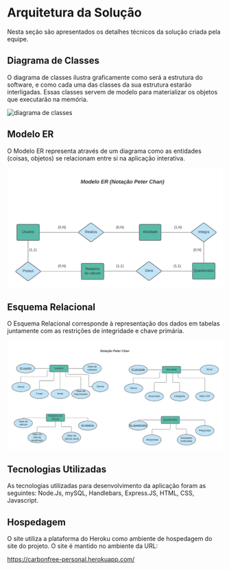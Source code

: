 # Arquitetura da Solução

Nesta seção são apresentados os detalhes técnicos da solução criada pela equipe.

## Diagrama de Classes

O diagrama de classes ilustra graficamente como será a estrutura do software, e como cada uma das classes da sua estrutura estarão interligadas. Essas classes servem de modelo para materializar os objetos que executarão na memória.

![diagrama de classes](https://user-images.githubusercontent.com/81633095/143917204-fe965653-640f-4f2d-bf36-3184c75a0343.jpg)

## Modelo ER

O Modelo ER representa através de um diagrama como as entidades (coisas, objetos) se relacionam entre si na aplicação interativa.

![](img/modeloER.png)

## Esquema Relacional

O Esquema Relacional corresponde à representação dos dados em tabelas juntamente com as restrições de integridade e chave primária.
 
![](img/esquemRelacional.png)

## Tecnologias Utilizadas

As tecnologias utilizadas para desenvolvimento da aplicação foram as seguintes: Node.Js, mySQL,
Handlebars, Express.JS, HTML, CSS, Javascript.

## Hospedagem

O site utiliza a plataforma do Heroku como ambiente de hospedagem do site do projeto. O site é mantido no ambiente da URL: 

https://carbonfree-personal.herokuapp.com/
